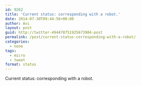 ```yaml
---
id: 9262
title: 'Current status: corresponding with a robot.'
date: 2014-07-30T09:44:56+00:00
author: Avi
layout: post
guid: http://twitter-494478751925673984-post
permalink: /post/current-status-corresponding-with-a-robot/
categories:
  - none
tags:
  - micro
  - tweet
format: status
---
```

Current status: corresponding with a robot.